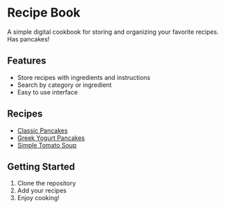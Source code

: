 # Recipe Book

A simple digital cookbook for storing and organizing your favorite recipes. Has pancakes!

## Features
- Store recipes with ingredients and instructions
- Search by category or ingredient
- Easy to use interface

## Recipes
- [Classic Pancakes](recipes/pancakes.md)
- [Greek Yogurt Pancakes](recipes/greek_yogurt_pancakes.md)
- [Simple Tomato Soup](recipes/tomato_soup.md) 

## Getting Started
1. Clone the repository
2. Add your recipes
3. Enjoy cooking!